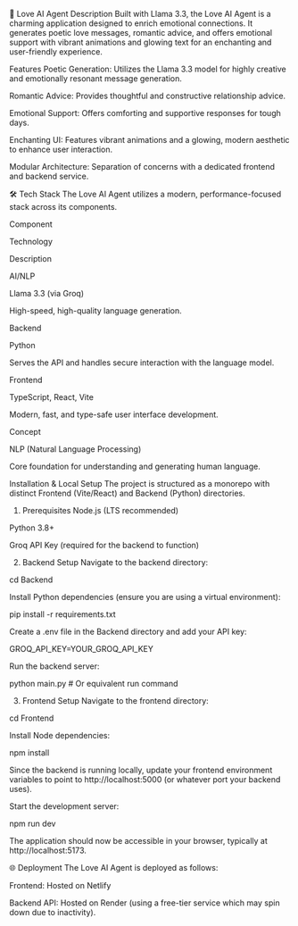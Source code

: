 💖 Love AI Agent
Description
Built with Llama 3.3, the Love AI Agent is a charming application designed to enrich emotional connections. It generates poetic love messages, romantic advice, and offers emotional support with vibrant animations and glowing text for an enchanting and user-friendly experience.

 Features
Poetic Generation: Utilizes the Llama 3.3 model for highly creative and emotionally resonant message generation.

Romantic Advice: Provides thoughtful and constructive relationship advice.

Emotional Support: Offers comforting and supportive responses for tough days.

Enchanting UI: Features vibrant animations and a glowing, modern aesthetic to enhance user interaction.

Modular Architecture: Separation of concerns with a dedicated frontend and backend service.

🛠 Tech Stack
The Love AI Agent utilizes a modern, performance-focused stack across its components.

Component

Technology

Description

AI/NLP

Llama 3.3 (via Groq)

High-speed, high-quality language generation.

Backend

Python

Serves the API and handles secure interaction with the language model.

Frontend

TypeScript, React, Vite

Modern, fast, and type-safe user interface development.

Concept

NLP (Natural Language Processing)

Core foundation for understanding and generating human language.

 Installation & Local Setup
The project is structured as a monorepo with distinct Frontend (Vite/React) and Backend (Python) directories.

1. Prerequisites
Node.js (LTS recommended)

Python 3.8+

Groq API Key (required for the backend to function)

2. Backend Setup
Navigate to the backend directory:

cd Backend

Install Python dependencies (ensure you are using a virtual environment):

pip install -r requirements.txt

Create a .env file in the Backend directory and add your API key:

GROQ_API_KEY=YOUR_GROQ_API_KEY

Run the backend server:

python main.py  # Or equivalent run command

3. Frontend Setup
Navigate to the frontend directory:

cd Frontend

Install Node dependencies:

npm install

Since the backend is running locally, update your frontend environment variables to point to http://localhost:5000 (or whatever port your backend uses).

Start the development server:

npm run dev

The application should now be accessible in your browser, typically at http://localhost:5173.

🌐 Deployment
The Love AI Agent is deployed as follows:

Frontend: Hosted on Netlify

Backend API: Hosted on Render (using a free-tier service which may spin down due to inactivity).
